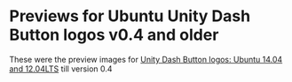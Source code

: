 Previews for Ubuntu Unity Dash Button logos v0.4 and older
==========================================================
These were the preview images for [Unity Dash Button logos: Ubuntu 14.04 and 12.04LTS][dash-button-logos] till version 0.4


[dash-button-logos]:  https://deviantart.com/HEXcube/art/Unity-Dash-Button-logos-Ubuntu-14-04-and-12-04LTS-468721437 "Dash Button logos on DeviantArt"
